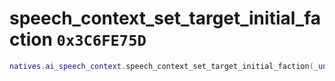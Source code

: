 # speech_context_set_target_initial_faction `0x3C6FE75D`

```lua
natives.ai_speech_context.speech_context_set_target_initial_faction(_unk0 --[[ integer ]], _unk1 --[[ integer ]])
```